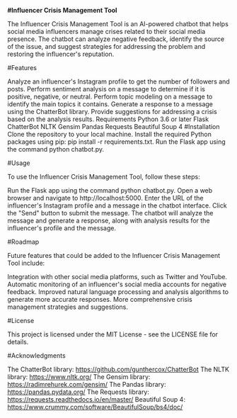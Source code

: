 **#Influencer Crisis Management Tool**

The Influencer Crisis Management Tool is an AI-powered chatbot that helps social media influencers manage crises related to their social media presence. The chatbot can analyze negative feedback, identify the source of the issue, and suggest strategies for addressing the problem and restoring the influencer's reputation.

#Features

Analyze an influencer's Instagram profile to get the number of followers and posts.
Perform sentiment analysis on a message to determine if it is positive, negative, or neutral.
Perform topic modeling on a message to identify the main topics it contains.
Generate a response to a message using the ChatterBot library.
Provide suggestions for addressing a crisis based on the analysis results.
Requirements
Python 3.6 or later
Flask
ChatterBot
NLTK
Gensim
Pandas
Requests
Beautiful Soup 4
#Installation
Clone the repository to your local machine.
Install the required Python packages using pip: pip install -r requirements.txt.
Run the Flask app using the command python chatbot.py.

#Usage

To use the Influencer Crisis Management Tool, follow these steps:

Run the Flask app using the command python chatbot.py.
Open a web browser and navigate to http://localhost:5000.
Enter the URL of the influencer's Instagram profile and a message in the chatbot interface.
Click the "Send" button to submit the message.
The chatbot will analyze the message and generate a response, along with analysis results for the influencer's profile and the message.

#Roadmap

Future features that could be added to the Influencer Crisis Management Tool include:

Integration with other social media platforms, such as Twitter and YouTube.
Automatic monitoring of an influencer's social media accounts for negative feedback.
Improved natural language processing and analysis algorithms to generate more accurate responses.
More comprehensive crisis management strategies and suggestions.

#License

This project is licensed under the MIT License - see the LICENSE file for details.

#Acknowledgments

The ChatterBot library: https://github.com/gunthercox/ChatterBot
The NLTK library: https://www.nltk.org/
The Gensim library: https://radimrehurek.com/gensim/
The Pandas library: https://pandas.pydata.org/
The Requests library: https://requests.readthedocs.io/en/master/
Beautiful Soup 4: https://www.crummy.com/software/BeautifulSoup/bs4/doc/
